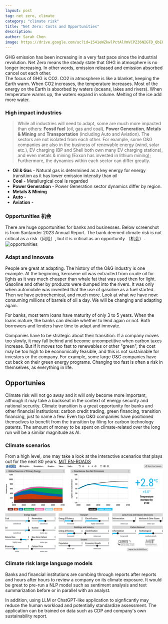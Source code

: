 ```yaml
---
layout: post
tag: net zero, climate
category: "climate risk"
title: "Net Zero: Costs and Opportunities"
description: 
author: Sarah Chen
image: https://drive.google.com/uc?id=1541eWZkwlPctAlVmVCPZ36NIGTD_QbEU
---
```


GHG emission has been increasing in a very fast pace since the industrial revolution.  Net Zero means the steady state that GHG in atmosphere is no longer increasing.  In other words, emission released and emission absorbed cancel out each other.  
The focus of GHG is CO2.  CO2 in atmosphere is like a blanket, keeping the Earth warm.   When CO2 increases, the temperature increases.  Most of the energy on the Earth is absorbed by waters (oceans, lakes and rivers).  When temperature warms up, the waters expand in volume.  Melting of the ice add more water.  
### High impact industries
> While all industries will need to adapt, some are much more impacted than others:  **Fossil fuel** (oil, gas and coal), **Power Generation**,  **Metals & Mining** and **Transportation** (including Auto and Aviation). 
 The sectors are not isolated from each other.  For example, some O&G companies are also in the business of renewable energy (wind, solar etc.), EV charging (BP and Shell both own many EV charging stations), and even metals & mining (Exxon has invested in lithium mining);  Furthermore, the dynamics within each sector can differ greatly.  
* **Oil & Gas** - Natural gas is determined as a key energy for energy transition as it has lower emission intensity than oil
* **Coal** - Metallurgical coal is regarded 
* **Power Generation** - Power Generation sector dynamics differ by region.  
* **Metals & Mining** 
* **Auto** - 
* **Aviation** - 
### Opportunities 机会
There are huge opportunities for banks and businesses.  Below screenshot is from Santander 2023 Annual Report.  The bank deemed climate risk is not critical as a risk（风险）, but it is critical as an opportunity （机会）. 
![opportunities](/images/posts/photos/santander2023.png)
[](/images/posts/photos/IMG-0649.JPG)

### Adapt and innovate
People are great at adapting.  The history of the O&G industry is one example.  At the beginning, kerosene oil was extracted from crude oil for lights as it was much cheaper than whale fat that was used then for light.  Gasoline and other by products were dumped into the rivers.  It was only when automobile was invented that the use of gasoline as a fuel started.  Then we have petrochemical, and much more.  Look at what we have now: consuming millions of barrels of oil a day.   We will be changing and adapting again. 

For banks, most term loans have maturity of only 3 to 5 years.  When the loans mature, the banks can decide whether to lend again or not.  Both borrowers and lenders have time to adapt and innovate.  

Companies have to be strategic about their transition.  If a company moves too slowly, it may fall behind and become uncompetitive when carbon taxes increase.  But if it moves too fast to renewables or other "green", the cost may be too high to be economically feasible, and this is not sustainable for investors or the company.  For example, some large O&G companies have cut back on their green energy programs.   Changing too fast is often a risk in themselves, as everything in life. 


## Opportunies
Climate risk will not go away and it will only become more important, although it may take a backseat in the context of energy security and national security.  Climate transition is a great opportunity for banks and other financial institutions: carbon credit trading, green financing, transition financing, just to name a few.   Even top O&G companies have positioned themselves to benefit from the transition by filing for carbon technology patents.   The amount of money to be spent on climate-related over the long run will be a similar magnitude as AI. 

### Climate scenarios
From a high level, one may take a look at the interactive scenarios that plays out for the next 80 years. 
[MIT EN-ROADS](https://en-roads.climateinteractive.org/scenario.html?v=24.1.0)
![](../images/posts/enroad.PNG)


### Climate risk large language models

Banks and financial institutions are combing through reports after reports and hours after hours to review a company on its climate exposure.  It would be great to pre-run a NLP model such as sentiment analysis and text summarization before or in parallel with an analyst. 

In addition, using LLM or ChatGPT-like application to signficantly may reduce the human workload and potentially standardize assessment.   The application can be trained on data such as CDP and company's own sustainability report.   